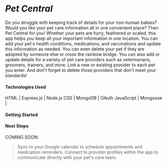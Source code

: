 # *__Pet Central__*

Do you struggle with keeping track of details for your non-human babies? Would you like your pet care information all in one convenient place? Then Pet Central for you! Whether your pets are furry, feathered or scaled, this app helps you keep all your important information in one location. You can add your pet's health conditions, medications, and vaccinations and update this information as needed. You can even delete your pet if they are adopted by someone else or cross the rainbow bridge. You can also add or update details for a variety of pet care providers such as veterinarians, groomers, trainers, and more. Link a new or existing provider to each pet you enter. And don't forget to delete those providers that don't meet your standards!

#### **Technologies Used**
HTML   |  Express.js  | Node.js
CSS    |  MongoDB  | OAuth
JavaScript  |  Mongoose   |  


#### **Getting Started**



#### **Next Steps**

COMING SOON: 
> Sync to your Google calendar to schedule appointments and medication reminders. 
> Connect to provider profiles within the app to communicate directly with your pet's care team.